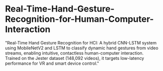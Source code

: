 # Real-Time-Hand-Gesture-Recognition-for-Human-Computer-Interaction
"Real-Time Hand Gesture Recognition for HCI: A hybrid CNN-LSTM system using MobileNetV2 and LSTM to classify dynamic hand gestures from video streams, enabling intuitive, contactless human-computer interaction. Trained on the Jester dataset (148,092 videos), it targets low-latency performance for VR and smart device control."
